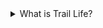 <details><summary>What is Trail Life?</summary>
	A ministry for the development of Christian leadership and character through outdoor adventure. Our goal is to create “ministry moments” which are then maximally used for Christian discipleship. Those ministry moments are created through opportunities of troop meetings and Hit the Trail! activities. We are less interested in teaching boys fishing than to be fishers of men; less interested in teaching boys to pitch tents than to expand the tent of God’s kingdom; less interested in teaching boys to scale mountain peaks than to know, in all difficulties, physical or spiritual, from where their help comes. But in all of these, the former is a means to achieve the latter.
</details>